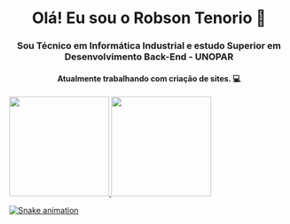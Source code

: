<h1 align="center">Olá! Eu sou o Robson Tenorio 👋</h1>

<h3 align="center">Sou Técnico em Informática Industrial e estudo Superior em Desenvolvimento Back-End - UNOPAR</h3>

<h4 align="center">Atualmente trabalhando com criação de sites. 💻</h4>

<div>
  <a href="https://github.com/rtenorioh">
  <img height="180em" src="https://github-readme-stats.vercel.app/api?username=rtenorioh&show_icons=true&theme=chartreuse-dark&include_all_commits=true&count_private=true" />
  <img height="180em" src="https://github-readme-stats.vercel.app/api/top-langs/?username=rtenorioh&layout=compact&langs_count=16&theme=chartreuse-dark" />
<div>
  
  ![Snake animation](https://github.com/rtenorioh/rafaballerini2/blob/output/github-contribution-grid-snake.svg)
